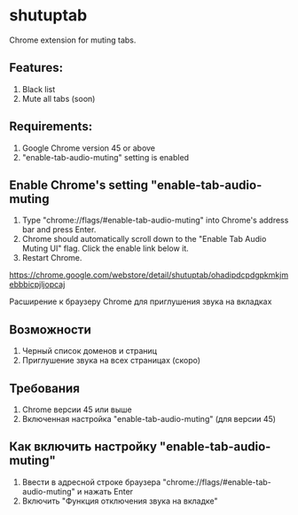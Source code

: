 shutuptab
=========

Chrome extension for muting tabs.

## Features:
1. Black list
2. Mute all tabs (soon)

## Requirements:
1. Google Chrome version 45 or above
2. "enable-tab-audio-muting" setting is enabled

## Enable Chrome's setting "enable-tab-audio-muting 
1. Type "chrome://flags/#enable-tab-audio-muting" into Chrome's address bar and press Enter.
2. Chrome should automatically scroll down to the "Enable Tab Audio Muting UI" flag. Click the enable link below it.
3. Restart Chrome.

https://chrome.google.com/webstore/detail/shutuptab/ohadipdcpdgpkmkjmebbbicpjljopcaj

Расширение к браузеру Chrome для приглушения звука на вкладках
## Возможности
1. Черный список доменов и страниц
2. Приглушение звука на всех страницах (скоро)

## Требования
1. Chrome версии 45 или выше
2. Включенная настройка "enable-tab-audio-muting" (для версии 45)

## Как включить настройку "enable-tab-audio-muting"
1. Ввести в адресной строке браузера "chrome://flags/#enable-tab-audio-muting" и нажать Enter
2. Включить "Функция отключения звука на вкладке"

